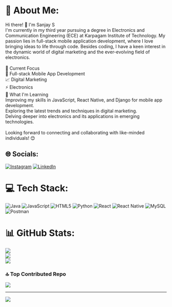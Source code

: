 # 💫 About Me:
Hi there! 👋 I'm Sanjay S<br>I'm currently in my third year pursuing a degree in Electronics and Communication Engineering (ECE) at Karpagam Institute of Technology. My passion lies in full-stack mobile application development, where I love bringing ideas to life through code. Besides coding, I have a keen interest in the dynamic world of digital marketing and the ever-evolving field of electronics.<br><br>💼 Current Focus<br>📱 Full-stack Mobile App Development<br>📈 Digital Marketing<br>⚡ Electronics<br>🌱 What I'm Learning<br>Improving my skills in JavaScript, React Native, and Django for mobile app development.<br>Exploring the latest trends and techniques in digital marketing.<br>Delving deeper into electronics and its applications in emerging technologies.<br><br>Looking forward to connecting and collaborating with like-minded individuals! 😊


## 🌐 Socials:
[![Instagram](https://img.shields.io/badge/Instagram-%23E4405F.svg?logo=Instagram&logoColor=white)](https://instagram.com/s.a.n.j.u.u.u___) [![LinkedIn](https://img.shields.io/badge/LinkedIn-%230077B5.svg?logo=linkedin&logoColor=white)](https://linkedin.com/in/www.linkedin.com/in/sanjay-s-627432269) 

# 💻 Tech Stack:
![Java](https://img.shields.io/badge/java-%23ED8B00.svg?style=for-the-badge&logo=openjdk&logoColor=white) ![JavaScript](https://img.shields.io/badge/javascript-%23323330.svg?style=for-the-badge&logo=javascript&logoColor=%23F7DF1E) ![HTML5](https://img.shields.io/badge/html5-%23E34F26.svg?style=for-the-badge&logo=html5&logoColor=white) ![Python](https://img.shields.io/badge/python-3670A0?style=for-the-badge&logo=python&logoColor=ffdd54) ![React](https://img.shields.io/badge/react-%2320232a.svg?style=for-the-badge&logo=react&logoColor=%2361DAFB) ![React Native](https://img.shields.io/badge/react_native-%2320232a.svg?style=for-the-badge&logo=react&logoColor=%2361DAFB) ![MySQL](https://img.shields.io/badge/mysql-%2300000f.svg?style=for-the-badge&logo=mysql&logoColor=white) ![Postman](https://img.shields.io/badge/Postman-FF6C37?style=for-the-badge&logo=postman&logoColor=white)
# 📊 GitHub Stats:
![](https://github-readme-stats.vercel.app/api?username=SANJAY-S-KIT&theme=dark&hide_border=false&include_all_commits=true&count_private=true)<br/>
![](https://github-readme-streak-stats.herokuapp.com/?user=SANJAY-S-KIT&theme=dark&hide_border=false)<br/>
![](https://github-readme-stats.vercel.app/api/top-langs/?username=SANJAY-S-KIT&theme=dark&hide_border=false&include_all_commits=true&count_private=true&layout=compact)

### 🔝 Top Contributed Repo
![](https://github-contributor-stats.vercel.app/api?username=SANJAY-S-KIT&limit=5&theme=dark&combine_all_yearly_contributions=true)

---
[![](https://visitcount.itsvg.in/api?id=SANJAY-S-KIT&icon=3&color=6)](https://visitcount.itsvg.in)

<!-- Proudly created with GPRM ( https://gprm.itsvg.in ) -->
